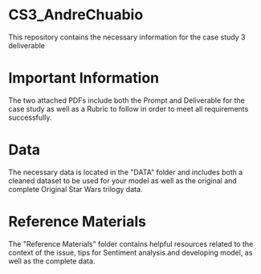 # CS3_AndreChuabio
This repository contains the necessary information for the case study 3 deliverable
# Important Information
The two attached PDFs include both the Prompt and Deliverable for the case study as well as a Rubric to follow in order to meet all requirements successfully.
# Data
The necessary data is located in the "DATA" folder and includes both a cleaned dataset to be used for your model as well as the original and complete Original Star Wars trilogy data.
# Reference Materials
The "Reference Materials" folder contains helpful resources related to the context of the issue, tips for Sentiment analysis and developing model, as well as the complete data.
